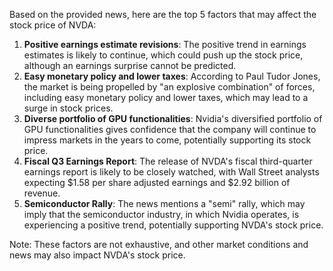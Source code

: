 Based on the provided news, here are the top 5 factors that may affect the stock price of NVDA:

1. **Positive earnings estimate revisions**: The positive trend in earnings estimates is likely to continue, which could push up the stock price, although an earnings surprise cannot be predicted.
2. **Easy monetary policy and lower taxes**: According to Paul Tudor Jones, the market is being propelled by "an explosive combination" of forces, including easy monetary policy and lower taxes, which may lead to a surge in stock prices.
3. **Diverse portfolio of GPU functionalities**: Nvidia's diversified portfolio of GPU functionalities gives confidence that the company will continue to impress markets in the years to come, potentially supporting its stock price.
4. **Fiscal Q3 Earnings Report**: The release of NVDA's fiscal third-quarter earnings report is likely to be closely watched, with Wall Street analysts expecting $1.58 per share adjusted earnings and $2.92 billion of revenue.
5. **Semiconductor Rally**: The news mentions a "semi" rally, which may imply that the semiconductor industry, in which Nvidia operates, is experiencing a positive trend, potentially supporting NVDA's stock price.

Note: These factors are not exhaustive, and other market conditions and news may also impact NVDA's stock price.